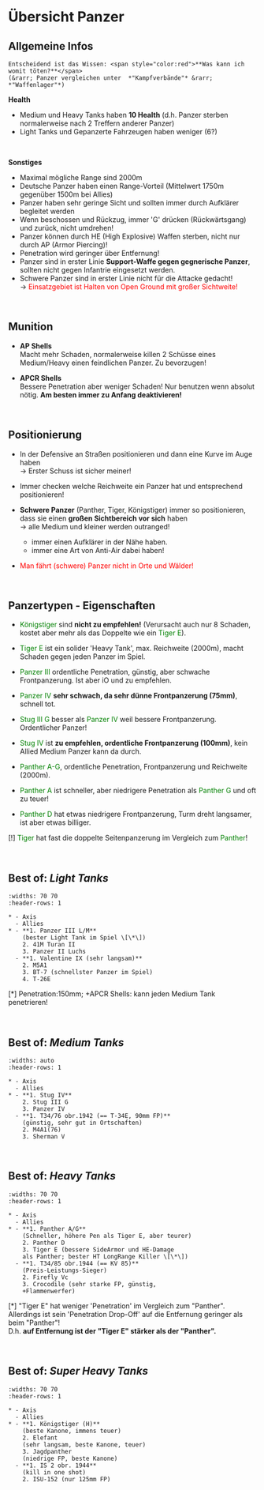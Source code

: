 # Übersicht Panzer

## Allgemeine Infos

```{important}
Entscheidend ist das Wissen: <span style="color:red">**Was kann ich womit töten?**</span>  
(&rarr; Panzer vergleichen unter  *"Kampfverbände"* &rarr; *"Waffenlager"*)
```

**Health**  
   - Medium und Heavy Tanks haben **10 Health** (d.h. Panzer sterben normalerweise nach 2 Treffern anderer Panzer)
   - Light Tanks und Gepanzerte Fahrzeugen haben weniger (6?)

&nbsp;

**Sonstiges**  
  - Maximal mögliche Range sind 2000m  
  - Deutsche Panzer haben einen Range-Vorteil (Mittelwert 1750m gegenüber 1500m bei Allies)  
  - Panzer haben sehr geringe Sicht und sollten immer durch Aufklärer begleitet werden  
  - Wenn beschossen und Rückzug, immer 'G' drücken (Rückwärtsgang) und zurück, nicht umdrehen!  
  - Panzer können durch HE (High Explosive) Waffen sterben, nicht nur durch AP (Armor Piercing)!  
  - Penetration wird geringer über Entfernung!  
  - Panzer sind in erster Linie **Support-Waffe gegen gegnerische Panzer**, sollten nicht gegen Infantrie eingesetzt werden.  
  - Schwere Panzer sind in erster Linie nicht für die Attacke gedacht!  
  &rarr; <span style="color:red">Einsatzgebiet ist Halten von Open Ground mit großer Sichtweite!</span>  

&nbsp;

## Munition

- **AP Shells**  
  Macht mehr Schaden, normalerweise killen 2 Schüsse eines Medium/Heavy einen feindlichen Panzer. Zu bevorzugen!  
- **APCR Shells**  
  Bessere Penetration aber weniger Schaden! Nur benutzen wenn absolut nötig. **Am besten immer zu Anfang deaktivieren!**

  &nbsp;

## Positionierung

- In der Defensive an Straßen positionieren und dann eine Kurve im Auge haben  
  &rarr; Erster Schuss ist sicher meiner!
- Immer checken welche Reichweite ein Panzer hat und entsprechend positionieren!

- **Schwere Panzer** (Panther, Tiger, Königstiger) immer so positionieren, dass sie einen **großen Sichtbereich vor sich** haben  
   &rarr; alle Medium und kleiner werden outranged!  
   + immer einen Aufklärer in der Nähe haben.  
   + immer eine Art von Anti-Air dabei haben!  
   
- <span style="color:red">Man fährt (schwere) Panzer nicht in Orte und Wälder!</span>   

&nbsp;

## Panzertypen - Eigenschaften

- <span style="color:green">Königstiger</span> sind **nicht zu empfehlen!** (Verursacht auch nur 8 Schaden, kostet aber mehr als das 
  Doppelte wie ein <span style="color:green">Tiger E</span>).  
- <span style="color:green">Tiger E</span> ist ein solider 'Heavy Tank', max. Reichweite (2000m), macht Schaden gegen jeden Panzer im Spiel.  

- <span style="color:green">Panzer III</span> ordentliche Penetration, günstig, aber schwache Frontpanzerung. Ist aber iO und zu empfehlen.  
- <span style="color:green">Panzer IV</span> **sehr schwach, da sehr dünne Frontpanzerung (75mm)**, schnell tot.  

- <span style="color:green">Stug III G</span> besser als <span style="color:green">Panzer IV</span> weil bessere Frontpanzerung. Ordentlicher Panzer!  
- <span style="color:green">Stug IV</span> ist **zu empfehlen, ordentliche Frontpanzerung (100mm)**, kein Allied Medium Panzer kann da durch.  

- <span style="color:green">Panther A-G</span>, ordentliche Penetration, Frontpanzerung und Reichweite (2000m).  
- <span style="color:green">Panther A</span> ist schneller, aber niedrigere Penetration als <span style="color:green">Panther G</span> und oft zu teuer!  
- <span style="color:green">Panther D</span> hat etwas niedrigere Frontpanzerung, Turm dreht langsamer, ist aber etwas billiger.  

[!] <span style="color:green">Tiger</span> hat fast die doppelte Seitenpanzerung im Vergleich zum <span style="color:green">Panther</span>!  

&nbsp;

## Best of: *Light Tanks*  

```{list-table}
:widths: 70 70
:header-rows: 1

* - Axis
  - Allies
* - **1. Panzer III L/M**  
    (bester Light Tank im Spiel \[\*\])  
    2. 41M Turan II  
    3. Panzer II Luchs   
  - **1. Valentine IX (sehr langsam)**  
    2. M5A1  
    3. BT-7 (schnellster Panzer im Spiel)  
    4. T-26E  
```
\[\*\] Penetration:150mm; +APCR Shells: kann jeden Medium Tank penetrieren!

&nbsp;

## Best of: *Medium Tanks*  

```{list-table}
:widths: auto
:header-rows: 1

* - Axis
  - Allies
* - **1. Stug IV**  
    2. Stug III G  
    3. Panzer IV   
  - **1. T34/76 obr.1942 (== T-34E, 90mm FP)**  
    (günstig, sehr gut in Ortschaften)  
    2. M4A1(76)  
    3. Sherman V  
```

&nbsp;

## Best of: *Heavy Tanks*  

```{list-table}
:widths: 70 70
:header-rows: 1

* - Axis
  - Allies
* - **1. Panther A/G**  
    (Schneller, höhere Pen als Tiger E, aber teurer)  
    2. Panther D  
    3. Tiger E (bessere SideArmor und HE-Damage  
    als Panther; bester HT LongRange Killer \[\*\])   
  - **1. T34/85 obr.1944 (== KV 85)**  
    (Preis-Leistungs-Sieger)  
    2. Firefly Vc  
    3. Crocodile (sehr starke FP, günstig,  
    +Flammenwerfer)  
```
\[\*\] "Tiger E" hat weniger 'Penetration' im Vergleich zum "Panther". Allerdings ist sein 'Penetration Drop-Off' auf die 
Entfernung geringer als beim "Panther"!  
D.h. **auf Entfernung ist der "Tiger E" stärker als der "Panther".**

&nbsp;

## Best of: *Super Heavy Tanks*  

```{list-table}
:widths: 70 70
:header-rows: 1

* - Axis
  - Allies
* - **1. Königstiger (H)**  
    (beste Kanone, immens teuer)  
    2. Elefant  
    (sehr langsam, beste Kanone, teuer)  
    3. Jagdpanther  
    (niedrige FP, beste Kanone)
  - **1. IS 2 obr. 1944**  
    (kill in one shot)  
    2. ISU-152 (nur 125mm FP)  
```
